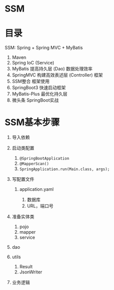 # SSM

# 目录

SSM: Spring + Spring MVC + MyBatis

1. Maven
2. Spring IoC (Service)
3. MyBatis 提高持久层 (Dao) 数据处理效率
4. SpringMVC 构建高效表述层 (Controller) 框架
5. SSM整合 框架使用
6. SpringBoot3 快速启动框架
7. MyBatis-Plus 最优化持久层
8. 微头条 SpringBoot实战

# SSM基本步骤

1. 导入依赖
2. 启动类配置

    1. ​`@SpringBootApplication`​
    2. ​`@MapperScan()`​
    3. ​`SpringApplication.run(Main.class, args);`​
3. 写配置文件

    1. application.yaml

        1. 数据库
        2. URL，端口号
4. 准备实体类

    1. pojo
    2. mapper
    3. service
5. dao
6. utils

    1. Result
    2. JsonWriter
7. 业务逻辑

‍
